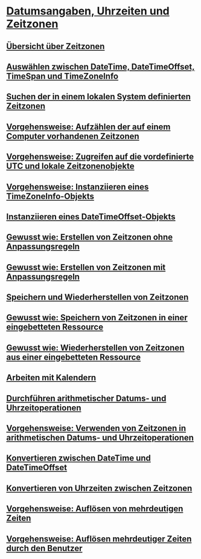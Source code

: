 # [Datumsangaben, Uhrzeiten und Zeitzonen](index.md)
## [Übersicht über Zeitzonen](time-zone-overview.md)
## [Auswählen zwischen DateTime, DateTimeOffset, TimeSpan und TimeZoneInfo](choosing-between-datetime.md)
## [Suchen der in einem lokalen System definierten Zeitzonen](finding-the-time-zones-on-local-system.md)
## [Vorgehensweise: Aufzählen der auf einem Computer vorhandenen Zeitzonen](enumerate-time-zones.md)
## [Vorgehensweise: Zugreifen auf die vordefinierte UTC und lokale Zeitzonenobjekte](access-utc-and-local.md)
## [Vorgehensweise: Instanziieren eines TimeZoneInfo-Objekts](instantiate-time-zone-info.md)
## [Instanziieren eines DateTimeOffset-Objekts](instantiating-a-datetimeoffset-object.md)
## [Gewusst wie: Erstellen von Zeitzonen ohne Anpassungsregeln](create-time-zones-without-adjustment-rules.md)
## [Gewusst wie: Erstellen von Zeitzonen mit Anpassungsregeln](create-time-zones-with-adjustment-rules.md)
## [Speichern und Wiederherstellen von Zeitzonen](saving-and-restoring-time-zones.md)
## [Gewusst wie: Speichern von Zeitzonen in einer eingebetteten Ressource](save-time-zones-to-an-embedded-resource.md)
## [Gewusst wie: Wiederherstellen von Zeitzonen aus einer eingebetteten Ressource](restore-time-zones-from-an-embedded-resource.md)
## [Arbeiten mit Kalendern](working-with-calendars.md)
## [Durchführen arithmetischer Datums- und Uhrzeitoperationen](performing-arithmetic-operations.md)
## [Vorgehensweise: Verwenden von Zeitzonen in arithmetischen Datums- und Uhrzeitoperationen](use-time-zones-in-arithmetic.md)
## [Konvertieren zwischen DateTime und DateTimeOffset](converting-between-datetime-and-offset.md)
## [Konvertieren von Uhrzeiten zwischen Zeitzonen](converting-between-time-zones.md)
## [Vorgehensweise: Auflösen von mehrdeutigen Zeiten](resolve-ambiguous-times.md)
## [Vorgehensweise: Auflösen mehrdeutiger Zeiten durch den Benutzer](let-users-resolve-ambiguous-times.md)
